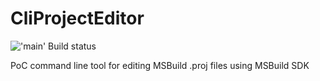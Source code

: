 # CliProjectEditor

!['main' Build status](../../actions/workflows/ci.yml/badge.svg?branch=main)


PoC command line tool for editing MSBuild .proj files using MSBuild SDK
